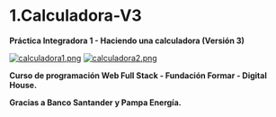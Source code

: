 # 1.Calculadora-V3
**Práctica Integradora 1 - Haciendo una calculadora (Versión 3)**

[![calculadora1.png](https://i.postimg.cc/XYtqppJ2/calculadora1.png)](https://postimg.cc/NK7BnGRT)
[![calculadora2.png](https://i.postimg.cc/c1TJfDCt/calculadora2.png)](https://postimg.cc/kD69mvx7)

**Curso de programación Web Full Stack - Fundación Formar - Digital House.**

**Gracias a Banco Santander y Pampa Energía.**
